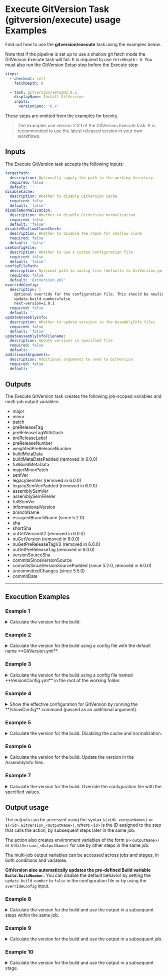 # Execute GitVersion Task (gitversion/execute) usage Examples

Find out how to use the **gitversion/execute** task using the examples below.

Note that if the pipeline is set up to use a shallow git fetch mode the GitVersion Execute task will fail. It is required to use `fetchDepth: 0`.
You must also run the GitVersion Setup step before the Execute step:

```yaml
steps:
  - checkout: self
    fetchDepth: 0

  - task: gitversion/setup@2.0.1
    displayName: Install GitVersion
    inputs:
      versionSpec: '6.x'
```

These steps are omitted from the examples for brevity.

> The examples use version _2.0.1_ of the GitVersion Execute task.  It is recommended to use the latest released version in your own workflows.

## Inputs

The Execute GitVersion task accepts the following inputs:

```yaml
targetPath:
  description: Optionally supply the path to the working directory
  required: false
  default: ''
disableCache:
  description: Whether to disable GitVersion cache
  required: false
  default: 'false'
disableNormalization:
  description: Whether to disable GitVersion normalization
  required: false
  default: 'false'
disableShallowCloneCheck:
  description: Whether to disable the check for shallow clone
  required: false
  default: 'false'
useConfigFile:
  description: Whether to use a custom configuration file
  required: false
  default: 'false'
configFilePath:
  description: Optional path to config file (defaults to GitVersion.yml)
  required: false
  default: 'GitVersion.yml'
overrideConfig:
  description: |
    Optional override for the configuration file. This should be newline-separated key-value pairs, e.g.:
    update-build-number=false
    next-version=2.0.1
  required: false
  default: ''
updateAssemblyInfo:
  description: Whether to update versions in the AssemblyInfo files
  required: false
  default: 'false'
updateAssemblyInfoFilename:
  description: Update versions in specified file
  required: false
  default: ''
additionalArguments:
  description: Additional arguments to send to GitVersion
  required: false
  default: ''
```

## Outputs

The Execute GitVersion task creates the following job-scoped variables and multi-job output variables:

- major
- minor
- patch
- preReleaseTag
- preReleaseTagWithDash
- preReleaseLabel
- preReleaseNumber
- weightedPreReleaseNumber
- buildMetaData
- buildMetaDataPadded (removed in 6.0.0)
- fullBuildMetaData
- majorMinorPatch
- semVer
- legacySemVer (removed in 6.0.0)
- legacySemVerPadded (removed in 6.0.0)
- assemblySemVer
- assemblySemFileVer
- fullSemVer
- informationalVersion
- branchName
- escapedBranchName (since 5.2.0)
- sha
- shortSha
- nuGetVersionV2 (removed in 6.0.0)
- nuGetVersion (removed in 6.0.0)
- nuGetPreReleaseTagV2 (removed in 6.0.0)
- nuGetPreReleaseTag (removed in 6.0.0)
- versionSourceSha
- commitsSinceVersionSource
- commitsSinceVersionSourcePadded (since 5.2.0, removed in 6.0.0)
- uncommittedChanges (since 5.5.0)
- commitDate
---

## Execution Examples

### Example 1
<details>
  <summary>Calculate the version for the build.</summary>

```yaml
steps:
  # gitversion/setup@2.0.1 task omitted for brevity.

  - task: gitversion/execute@2.0.1
    displayName: Determine Version
```
</details>

### Example 2

<details>
  <summary>Calculate the version for the build using a config file with the default name **GitVersion.yml**.</summary>
```yaml
steps:
  # gitversion/setup@2.0.1 task omitted for brevity.

  - task: gitversion/execute@2.0.1
    displayName: Determine Version
    inputs:
      useConfigFile: true
```

Example contents of **GitVersion.yml**:

```yaml
mode: Mainline
branches:
  master:
    regex: ^latest$
  pull-request:
    tag: pr
```
</details>

### Example 3

<details>
  <summary>Calculate the version for the build using a config file named **VersionConfig.yml** in the root of the working folder.</summary>

```yaml
steps:
  # gitversion/setup@2.0.1 task omitted for brevity.

  - task: gitversion/execute@2.0.1
    displayName: Determine Version
    inputs:
      useConfigFile: true
      configFilePath: 'VersionConfig.yml'
```
</details>

### Example 4

<details>
  <summary>Show the effective configuration for GitVersion by running the **/showConfig** command (passed as an additional argument).</summary>

```yaml
steps:
  # gitversion/setup@2.0.1 task omitted for brevity.

  - task: gitversion/execute@2.0.1
    displayName: Display GitVersion config
    inputs:
      additionalArguments: '/showConfig'
```
</details>

### Example 5

<details>
  <summary>Calculate the version for the build. Disabling the cache and normalization.</summary>

```yaml
steps:
  # gitversion/setup@2.0.1 task omitted for brevity.

  - task: gitversion/execute@2.0.1
    displayName: Determine Version
    inputs:
      disableCache: true
      disableNormalization: true
```
</details>

### Example 6

<details>
  <summary>Calculate the version for the build. Update the version in the AssemblyInfo files.</summary>

```yaml
steps:
  # gitversion/setup@2.0.1 task omitted for brevity.

  - task: gitversion/execute@2.0.1
    displayName: Determine Version
    inputs:
      updateAssemblyInfo: true
```
</details>

### Example 7

<details>
  <summary>Calculate the version for the build. Override the configuration file with the specified values.</summary>

```yaml
steps:
  # gitversion/setup@2.0.1 task omitted for brevity.

  - task: gitversion/execute@2.0.1
    displayName: Determine Version
    inputs:
      overrideConfig: |
        update-build-number=false
        next-version=2.0.1
```
</details>

## Output usage

The outputs can be accessed using the syntax `$(<id>.<outputName>)` or `$(<id>.GitVersion_<OutputName>)`, where `<id>` is the ID assigned to the step that calls the action, by subsequent steps later in the same job.

The action also creates environment variables of the form `$(<outputName>)` or `$(GitVersion_<OutputName>)` for use by other steps in the same job.

The multi-job output variables can be accessed across jobs and stages, in both conditions and variables.

**GitVersion also automatically updates the pre-defined Build variable `Build.BuildNumber`.** You can disable the default behavior by setting the `update-build-number` to `false` in the configuration file or by using the `overrideConfig` input.

### Example 8

<details>
  <summary>Calculate the version for the build and use the output in a subsequent steps within the same job.</summary>

```yaml
jobs:
  - job: GitVersion_v6_same_job
    displayName: GitVersion v6 (same job)
    pool:
      vmImage: ubuntu-latest
    steps:
      - checkout: self
        fetchDepth: 0

      - task: gitversion/setup@2.0.1
        displayName: Install GitVersion
        inputs:
          versionSpec: '6.x'

      - task: gitversion/execute@2.0.1
        displayName: Determine Version
        name: version_step # step id used as reference for output values
        inputs:
          overrideConfig: |
            update-build-number=false

      - pwsh: |
          echo "FullSemVer (fullSemVer)            : $(fullSemVer)"
        displayName: Display GitVersion variables (without prefix)

      - pwsh: |
          echo "FullSemVer (GitVersion_FullSemVer) : $(GitVersion_FullSemVer)"
        displayName: Display GitVersion variables (with prefix)

      - pwsh: |
          echo "FullSemVer (version_step.fullSemVer)            : $(version_step.fullSemVer)"
        displayName: Display GitVersion outputs (step output without prefix)

      - pwsh: |
          echo "FullSemVer (version_step.GitVersion_FullSemVer) : $(version_step.GitVersion_FullSemVer)"
        displayName: Display GitVersion outputs (step output with prefix)

      - pwsh: |
          echo "FullSemVer (env:myvar_fullSemVer) : $env:myvar_fullSemVer"
        displayName: Display mapped local env (pwsh - outputs without prefix)
        env:
          myvar_fullSemVer: $(version_step.fullSemVer)

      - pwsh: |
          echo "FullSemVer (env:myvar_GitVersion_FullSemVer) : $env:myvar_GitVersion_FullSemVer"
        displayName: Display mapped local env (pwsh - outputs with prefix)
        env:
          myvar_GitVersion_FullSemVer: $(version_step.GitVersion_FullSemVer)

      - bash: |
          echo "FullSemVer (myvar_fullSemVer) : $myvar_fullSemVer"
        displayName: Display mapped local env (bash - outputs without prefix)
        env:
          myvar_fullSemVer: $(version_step.fullSemVer)

      - bash: |
          echo "FullSemVer (myvar_GitVersion_FullSemVer) : $myvar_GitVersion_FullSemVer"
        displayName: Display mapped local env (bash - outputs with prefix)
        env:
          myvar_GitVersion_FullSemVer: $(version_step.GitVersion_FullSemVer)
```
</details>

### Example 9
<details>
  <summary>Calculate the version for the build and use the output in a subsequent job.</summary>

```yaml
jobs:
  - job: GitVersion_v6_cross_job
    displayName: GitVersion v6 (cross job)
    pool:
      vmImage: ubuntu-latest
    steps:
      - checkout: self
        fetchDepth: 0

      - task: gitversion/setup@2.0.1
        displayName: Install GitVersion
        inputs:
          versionSpec: '6.x'

      - task: gitversion/execute@2.0.1
        displayName: Determine Version
        name: version_step # step id used as reference for output values
        inputs:
          overrideConfig: |
            update-build-number=false

  - job: GitVersion_v6_cross_job_consumer_without_prefix
    displayName: GitVersion v6 (cross job consumer) - without prefix
    dependsOn: GitVersion_v6_cross_job
    condition: and(succeeded(), eq(dependencies.GitVersion_v6_cross_job.outputs['version_step.branchName'], 'main')) # use in condition
    variables:
      myvar_fullSemVer: $[ dependencies.GitVersion_v6_cross_job.outputs['version_step.fullSemVer'] ]
    pool:
      vmImage: ubuntu-latest
    steps:
      - pwsh: |
          echo "FullSemVer (myvar_fullSemVer)          : $(myvar_fullSemVer)"
        displayName: Use mapped job variables (pwsh - outputs without prefix)

      - pwsh: |
          echo "FullSemVer (env:localvar_fullSemVer)   : $env:localvar_fullSemVer"
        displayName: Use mapped local env from job variables (pwsh - outputs without prefix)
        env:
          localvar_fullSemVer: $(myvar_fullSemVer)

      - bash: |
          echo "FullSemVer (myvar_fullSemVer)   : $(myvar_fullSemVer)"
        displayName: Use mapped job variables (bash - outputs without prefix)

      - bash: |
          echo "FullSemVer (localvar_fullSemVer)   : $localvar_fullSemVer"
        displayName: Use mapped local env from job variables (bash - outputs without prefix)
        env:
          localvar_fullSemVer: $(myvar_fullSemVer)

  - job: GitVersion_v6_cross_job_consumer_with_prefix
    displayName: GitVersion v6 (cross job consumer) - with prefix
    dependsOn: GitVersion_v6_cross_job
    condition: and(succeeded(), eq(dependencies.GitVersion_v6_cross_job.outputs['version_step.GitVersion_BranchName'], 'main')) # use in condition
    variables:
      myvar_GitVersion_FullSemVer: $[ dependencies.GitVersion_v6_cross_job.outputs['version_step.GitVersion_FullSemVer'] ]
    pool:
      vmImage: ubuntu-latest
    steps:
      - pwsh: |
          echo "FullSemVer (myvar_GitVersion_FullSemVer)          : $(myvar_GitVersion_FullSemVer)"
        displayName: Use mapped job variables (pwsh - outputs with prefix)

      - pwsh: |
          echo "FullSemVer (env:localvar_GitVersion_FullSemVer)   : $env:localvar_GitVersion_FullSemVer"
        displayName: Use mapped local env from job variables (pwsh - outputs with prefix)
        env:
          localvar_GitVersion_FullSemVer: $(myvar_GitVersion_FullSemVer)

      - bash: |
          echo "FullSemVer (myvar_GitVersion_FullSemVer)   : $(myvar_GitVersion_FullSemVer)"
        displayName: Use mapped job variables (bash - outputs with prefix)

      - bash: |
          echo "FullSemVer (localvar_GitVersion_FullSemVer)   : $localvar_GitVersion_FullSemVer"
        displayName: Use mapped local env from job variables (bash - outputs with prefix)
        env:
          localvar_GitVersion_FullSemVer: $(myvar_GitVersion_FullSemVer)
```
</details>

### Example 10
<details>
  <summary>Calculate the version for the build and use the output in a subsequent stage.</summary>

```yaml
stages:
  - stage: GitVersion_v6_cross_stage
    displayName: GitVersion v6 (cross stage)
    jobs:
      - job: GitVersion_v6_cross_stage_producer
        displayName: GitVersion v6 (cross stage producer)
        pool:
          vmImage: ubuntu-latest
        steps:
          - checkout: self
            fetchDepth: 0

          - task: gitversion/setup@2.0.1
            displayName: Install GitVersion
            inputs:
              versionSpec: '6.x'

          - task: gitversion/execute@2.0.1
            displayName: Determine Version
            name: version_step # step id used as reference for output values
            inputs:
              overrideConfig: |
                update-build-number=false
  - stage: GitVersion_v6_cross_stage_consumer_without_prefix
    displayName: GitVersion v6 (cross stage consumer) - without prefix
    dependsOn: GitVersion_v6_cross_stage
    condition: and(succeeded(), eq(dependencies.GitVersion_v6_cross_stage.outputs['GitVersion_v6_cross_stage_producer.version_step.branchName'], 'main')) # use in condition
    jobs:
      - job: GitVersion_v6_cross_stage_consumer_without_prefix
        displayName: GitVersion v6 (cross stage consumer) - without prefix
        variables:
          myvar_fullSemVer: $[ stageDependencies.GitVersion_v6_cross_stage.GitVersion_v6_cross_stage_producer.outputs['version_step.fullSemVer'] ]
        pool:
          vmImage: ubuntu-latest
        steps:
          - pwsh: |
              echo "FullSemVer (myvar_fullSemVer)          : $(myvar_fullSemVer)"
            displayName: Use mapped job variables (pwsh - outputs without prefix)

          - pwsh: |
              echo "FullSemVer (env:localvar_fullSemVer)   : $env:localvar_fullSemVer"
            displayName: Use mapped local env from job variables (pwsh - outputs without prefix)
            env:
              localvar_fullSemVer: $(myvar_fullSemVer)

          - bash: |
              echo "FullSemVer (myvar_fullSemVer)   : $(myvar_fullSemVer)"
            displayName: Use mapped job variables (bash - outputs without prefix)

          - bash: |
              echo "FullSemVer (localvar_fullSemVer)   : $localvar_fullSemVer"
            displayName: Use mapped local env from job variables (bash - outputs without prefix)
            env:
              localvar_fullSemVer: $(myvar_fullSemVer)
  - stage: GitVersion_v6_cross_stage_consumer_with_prefix
    displayName: GitVersion v6 (cross stage consumer) - with prefix
    dependsOn: GitVersion_v6_cross_stage
    condition: and(succeeded(), eq(dependencies.GitVersion_v6_cross_stage.outputs['GitVersion_v6_cross_stage_producer.version_step.GitVersion_BranchName'], 'main')) # use in condition
    jobs:
      - job: GitVersion_v6_cross_stage_consumer_with_prefix
        displayName: GitVersion v6 (cross stage consumer) - with prefix
        variables:
          myvar_GitVersion_FullSemVer: $[ stageDependencies.GitVersion_v6_cross_stage.GitVersion_v6_cross_stage_producer.outputs['version_step.GitVersion_FullSemVer'] ]
        pool:
          vmImage: ubuntu-latest
        steps:
          - pwsh: |
              echo "FullSemVer (myvar_GitVersion_FullSemVer)          : $(myvar_GitVersion_FullSemVer)"
            displayName: Use mapped job variables (pwsh - outputs with prefix)

          - pwsh: |
              echo "FullSemVer (env:localvar_GitVersion_FullSemVer)   : $env:localvar_GitVersion_FullSemVer"
            displayName: Use mapped local env from job variables (pwsh - outputs with prefix)
            env:
              localvar_GitVersion_FullSemVer: $(myvar_GitVersion_FullSemVer)

          - bash: |
              echo "FullSemVer (localvar_GitVersion_FullSemVer)   : $localvar_GitVersion_FullSemVer"
            displayName: Use mapped job variables (bash - outputs with prefix)

          - bash: |
              echo "FullSemVer (localvar_GitVersion_FullSemVer)   : $localvar_GitVersion_FullSemVer"
            displayName: Use mapped local env from job variables (bash - outputs with prefix)
            env:
              localvar_GitVersion_FullSemVer: $(myvar_GitVersion_FullSemVer)
```
</details>
